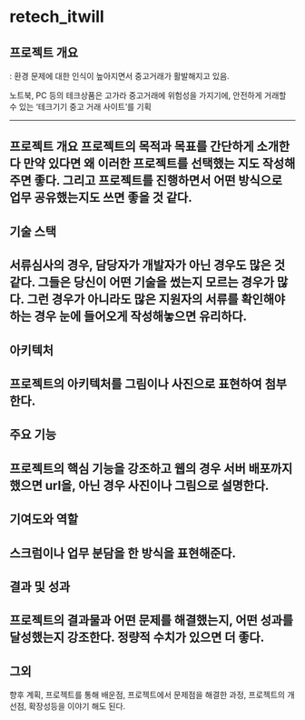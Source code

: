 # retech_itwill

## 프로젝트 개요
: 환경 문제에 대한 인식이 높아지면서 중고거래가 활발해지고 있음.

노트북, PC 등의 테크상품은 고가라 중고거래에 위험성을 가지기에, 안전하게 거래할 수 있는 ‘테크기기 중고 거래 사이트’를 기획

---------------------------------------------------------------------
프로젝트 개요
프로젝트의 목적과 목표를 간단하게 소개한다 만약 있다면 왜 이러한 프로젝트를 선택했는 지도 작성해주면 좋다. 그리고 프로젝트를 진행하면서 어떤 방식으로 업무 공유했는지도 쓰면 좋을 것 같다.
---------------------------------------------------------------------

## 기술 스택
서류심사의 경우, 담당자가 개발자가 아닌 경우도 많은 것 같다. 그들은 당신이 어떤 기술을 썼는지 모르는 경우가 많다. 그런 경우가 아니라도 많은 지원자의 서류를 확인해야 하는 경우 눈에 들어오게 작성해놓으면 유리하다.
---------------------------------------------------------------------

## 아키텍처
프로젝트의 아키텍처를 그림이나 사진으로 표현하여 첨부한다.
---------------------------------------------------------------------

## 주요 기능
프로젝트의 핵심 기능을 강조하고 웹의 경우 서버 배포까지 했으면 url을, 아닌 경우 사진이나 그림으로 설명한다.
---------------------------------------------------------------------

## 기여도와 역할
스크럼이나 업무 분담을 한 방식을 표현해준다.
---------------------------------------------------------------------

## 결과 및 성과
프로젝트의 결과물과 어떤 문제를 해결했는지, 어떤 성과를 달성했는지 강조한다. 정량적 수치가 있으면 더 좋다.
---------------------------------------------------------------------

## 그외
향후 계획, 프로젝트를 통해 배운점, 프로젝트에서 문제점을 해결한 과정, 프로젝트의 개선점, 확장성등을 이야기 해도 된다.
